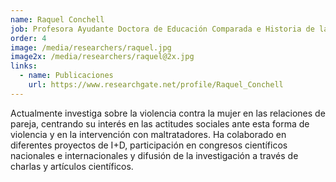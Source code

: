 ```yaml
---
name: Raquel Conchell
job: Profesora Ayudante Doctora de Educación Comparada e Historia de la Educación de la Universidad de Valencia
order: 4
image: /media/researchers/raquel.jpg
image2x: /media/researchers/raquel@2x.jpg
links:
  - name: Publicaciones
    url: https://www.researchgate.net/profile/Raquel_Conchell
---
```


Actualmente investiga sobre la violencia contra la mujer en las relaciones de pareja, centrando su interés en las actitudes sociales ante esta forma de violencia y en la intervención con maltratadores. Ha colaborado en diferentes proyectos de I+D, participación en congresos científicos nacionales e internacionales y difusión de la investigación a través de charlas y artículos científicos.
